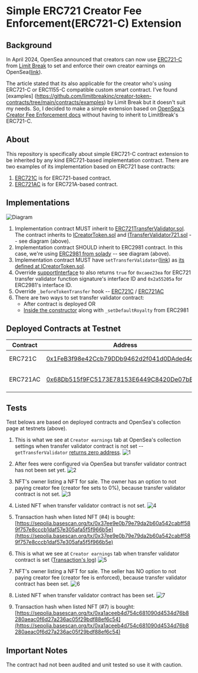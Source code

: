 # Simple ERC721 Creator Fee Enforcement(ERC721-C) Extension

## Background
In April 2024, OpenSea announced that creators can now use [ERC721-C](https://github.com/limitbreakinc/creator-token-contracts/tree/main) from [Limit Break](https://limitbreak.com/index.html) to set and enforce their own creator earnings on OpenSea([link](https://opensea.io/blog/articles/creator-earnings-erc721-c-compatibility-on-opensea)).

The article stated that its also applicable for the creator who's using ERC721-C or ERC1155-C compatible custom smart contract. I've found [examples] (https://github.com/limitbreakinc/creator-token-contracts/tree/main/contracts/examples) by Limit Break but it doesn't suit my needs. So, I decided to make a simple extension based on [OpenSea's Creator Fee Enforcement docs](https://docs.opensea.io/docs/creator-fee-enforcement) without having to inherit to LimitBreak's ERC721-C.

## About
This repository is specifically about simple ERC721-C contract extension to be inherited by any kind ERC721-based implementation contract. There are two examples of its implementation based on ERC721 base contracts:
1. [ERC721C](https://github.com/0xkuwabatake/simple-ERC721C-extension/blob/main/src/examples/ERC721C.sol) is for ERC721-based contract.
2. [ERC721AC](https://github.com/0xkuwabatake/simple-ERC721C-extension/blob/main/src/examples/ERC721AC.sol) is for ERC721A-based contract.

## Implementations
![Diagram](docs/images/0_diagram.png)

1. Implementation contract MUST inherit to [ERC721TransferValidator.sol](https://github.com/0xkuwabatake/simple-ERC721C-extension/blob/main/src/extensions/ERC721TransferValidator.sol). The contract inherits to [ICreatorToken.sol](https://github.com/0xkuwabatake/simple-ERC721C-extension/blob/main/src/interfaces/ICreatorToken.sol) and [ITransferValidator721.sol](https://github.com/0xkuwabatake/simple-ERC721C-extension/blob/main/src/interfaces/ITransferValidator721.sol) -- see diagram (above).
2. Implementation contract SHOULD inherit to ERC2981 contract. In this case, we're using [ERC2981 from solady](https://github.com/Vectorized/solady/blob/main/src/tokens/ERC2981.sol) -- see diagram (above).
3. Implementation contract MUST have `setTransferValidator`([link](https://github.com/0xkuwabatake/simple-ERC721C-extension/blob/main/src/examples/ERC721C.sol#L55)) as [its defined at ICreatorToken.sol](https://github.com/0xkuwabatake/simple-ERC721C-extension/blob/main/src/interfaces/ICreatorToken.sol#L26).
3. Override [supportInterface](https://github.com/0xkuwabatake/simple-ERC721C-extension/blob/main/src/examples/ERC721C.sol#L64) to also returns `true` for `0xcaee23ea` for ERC721 transfer validator function signature's interface ID and `0x2a55205a` for ERC2981's interface ID.
4. Override `_beforeTokenTransfer` hook -- [ERC721C](https://github.com/0xkuwabatake/simple-ERC721C-extension/blob/main/src/examples/ERC721C.sol#L100) / [ERC721AC](https://github.com/0xkuwabatake/simple-ERC721C-extension/blob/main/src/examples/ERC721AC.sol#L95)
5. There are two ways to set transfer validator contract:
    - After contract is deployed OR
    - [Inside the constructor](https://github.com/0xkuwabatake/simple-ERC721C-extension/blob/main/src/examples/ERC721AC.sol#L30) along with `_setDefaultRoyalty` from ERC2981

## Deployed Contracts at Testnet

| Contract | Address                                                                                                                       | OpenSea(testnets)
|----------|-------------------------------------------------------------------------------------------------------------------------------|-------------------------------------------------------------------------------------------|
| ERC721C  | [0x1FeB3f98e42Ccb79DDb9462d2f041d0DAded4c05](https://sepolia.basescan.org/address/0x1feb3f98e42ccb79ddb9462d2f041d0daded4c05) | [Simple-ERC721C-Example](https://testnets.opensea.io/collection/simple-erc721c-example)   |
| ERC721AC | [0x68Db515f9FC5173E78153E6449C8420De07bEE02](https://sepolia.basescan.org/address/0x68db515f9fc5173e78153e6449c8420de07bee02) | [Simple-ERC721AC-Example](https://testnets.opensea.io/collection/simple-erc721ac-example) |

## Tests

Test belows are based on deployed contracts and OpenSea's collection page at testnets (above).

1. This is what we see at `Creator earnings` tab at OpenSea's collection settings when transfer validator contract is not set -- `getTransferValidator` [returns zero address](https://github.com/0xkuwabatake/simple-ERC721C-extension/blob/main/src/extensions/ERC721TransferValidator.sol#L38).
![1](docs/images/1_when-fees-are-not-configured-but-enforceable.png)

2. After fees were configured via OpenSea but transfer validator contract has not been set yet.
![2](docs/images/2_fees-were-configured-but-NOT-enforced.png)

3. NFT's owner listing a NFT for sale. The owner has an option to not paying creator fee (creator fee sets to 0%), because transfer validator contract is not set.
![3](docs/images/3_list-for-sale-when-fees-are-NOT-enforced.png)

4. Listed NFT when transfer validator contract is not set.
![4](docs/images/4_listed-nft-when-fees-are-NOT-enforced.png)

5. Transaction hash when listed NFT (#4) is bought:
[https://sepolia.basescan.org/tx/0x37ee9e0b79e79da2b60a542cabff589f757e8cccb1daf57e305afa5f5f966b5e](https://sepolia.basescan.org/tx/0x37ee9e0b79e79da2b60a542cabff589f757e8cccb1daf57e305afa5f5f966b5e)

6. This is what we see at `Creator earnings` tab when transfer validator contract is set ([Transaction's log](https://sepolia.basescan.org/tx/0xc6c49bf3694974fd82e35c5a69434f9fdd09078086aae8973ae925aaacdcbf42#eventlog))
![5](docs/images/5_after-transfer-validator-was-set.png)

7. NFT's owner listing a NFT for sale. The seller has NO option to not paying creator fee (creator fee is enforced), because transfer validator contract has been set.
![6](docs/images/6_list-for-sale-when-fees-are-enforced.png)

8. Listed NFT when transfer validator contract has been set.
![7](docs/images/7_listed-nft-when-fees-are-enforced.png)

9. Transaction hash when listed NFT (#7) is bought:
[https://sepolia.basescan.org/tx/0xa1aceeb4d754c681090d4534d76b8280aeac0f6d27a236ac05f29bdf88ef6c54](https://sepolia.basescan.org/tx/0xa1aceeb4d754c681090d4534d76b8280aeac0f6d27a236ac05f29bdf88ef6c54)


## Important Notes
The contract had not been audited and unit tested so use it with caution.